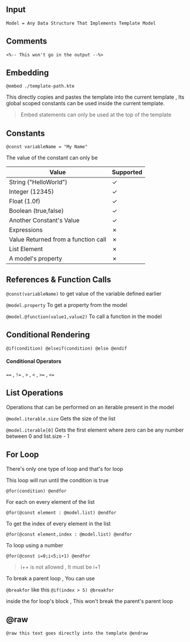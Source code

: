 ## Input

`Model = Any Data Structure That Implements Template Model`

## Comments

`<%-- This won't go in the output --%>`

## Embedding

`@embed ./template-path.kte`

This directly copies and pastes the template into the current template , Its global scoped constants can be used inside
the current template.

> Embed statements can only be used at the top of the template

## Constants

`@const variableName = "My Name"`

The value of the constant can only be

| Value                               | Supported |
|-------------------------------------|-----------|
| String ("HelloWorld")               | &check;   |
| Integer (12345)                     | &check;   |
| Float (1.0f)                        | &check;   |
| Boolean (true,false)                | &check;   |
| Another Constant's Value            | &check;   |
| Expressions                         | &cross;   |
| Value Returned from a function call | &cross;   |
| List Element                        | &cross;   |
| A model's property                  | &cross;   |

## References & Function Calls

`@const(variableName)` to get value of the variable defined earlier

`@model.property` To get a property from the model

`@model.@function(value1,value2)` To call a function in the model

## Conditional Rendering

`@if(condition) @elseif(condition) @else @endif`

#### Conditional Operators

`==` , `!=` , `>` , `<` , `>=` , `<=`

## List Operations

Operations that can be performed on an iterable present in the model

`@model.iterable.size` Gets the size of the list

`@model.iterable[0]` Gets the first element where zero can be any number between 0 and list.size - 1

## For Loop

There's only one type of loop and that's for loop

This loop will run until the condition is true

`@for(condition) @endfor`

For each on every element of the list

`@for(@const element : @model.list) @endfor`

To get the index of every element in the list

`@for(@const element,index : @model.list) @endfor`

To loop using a number

`@for(@const i=0;i<5;i+1) @endfor`

> i++ is not allowed , It must be i+1

To break a parent loop , You can use

`@breakfor` like this `@if(index > 5) @breakfor`

inside the for loop's block , This won't break the parent's parent loop

## @raw

`@raw this text goes directly into the template @endraw`